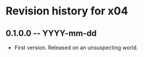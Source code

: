 # Revision history for x04

## 0.1.0.0 -- YYYY-mm-dd

* First version. Released on an unsuspecting world.
